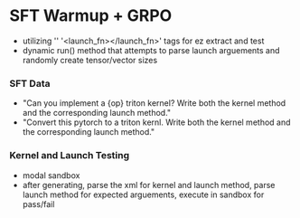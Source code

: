 # SFT Warmup + GRPO

- utilizing '<kernel></kernel>' '<launch_fn></launch_fn>' tags for ez extract and test
- dynamic run() method that attempts to parse launch arguements and randomly create tensor/vector sizes

### SFT Data

- "Can you implement a {op} triton kernel? Write both the kernel method and the corresponding launch method."
- "Convert this pytorch to a triton kernl. Write both the kernel method and the corresponding launch method."


### Kernel and Launch Testing


- modal sandbox 
- after generating, parse the xml for kernel and launch method, parse launch method for expected arguements, execute in sandbox for pass/fail